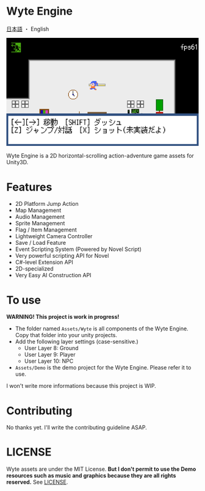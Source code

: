 Wyte Engine
===============

[日本語](README-ja.md) ・ English

![ScreenShot](Docs/ss.png)

Wyte Engine is a 2D horizontal-scrolling action-adventure game assets for Unity3D.

Features
==========
- 2D Platform Jump Action
- Map Management
- Audio Management
- Sprite Management
- Flag / Item Management
- Lightweight Camera Controller
- Save / Load Feature
- Event Scripting System (Powered by Novel Script)
- Very powerful scripting API for Novel
- C#-level Extension API
- 2D-specialized 
- Very Easy AI Construction API

To use
=========

**WARNING! This project is work in progress!**

- The folder named `Assets/Wyte` is all components of the Wyte Engine. Copy that folder into your unity projects.
- Add the following layer settings (case-sensitive.)
	- User Layer 8: Ground
	- User Layer 9: Player
	- User Layer 10: NPC
- `Assets/Demo` is the demo project for the Wyte Engine. Please refer it to use.

I won't write more informations because this project is WIP.

Contributing
==============
No thanks yet. I'll write the contributing guideline ASAP.

LICENSE
==========
Wyte assets are under the MIT License.
**But I don't permit to use the Demo resources such as music and graphics because they are all rights reserved.**
See [LICENSE](LICENSE).
